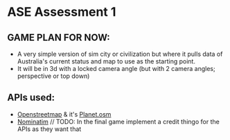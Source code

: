 # ASE Assessment 1
## GAME PLAN FOR NOW:
 - A very simple version of sim city or civilization but where it pulls data of Australia's current status and map to use as the starting point.
 - It will be in 3d with a locked camera angle (but with 2 camera angles; perspective or top down)
## APIs used:
 - [Openstreetmap](https://www.openstreetmap.org) & it's [Planet.osm](http://download.openstreetmap.fr/)
 - [Nominatim](https://nominatim.org/)
// TODO: In the final game implement a credit thingo for the APIs as they want that
